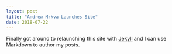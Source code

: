```yaml
---
layout: post
title: "Andrew Mrkva Launches Site"
date: 2018-07-22
---
```


Finally got around to relaunching this site with [Jekyll](http://jekyllrb.com) and I can use Markdown to author my posts.
